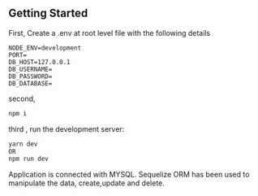 ## Getting Started

First, Create a .env at root level file with the following details
```
NODE_ENV=development
PORT=
DB_HOST=127.0.0.1
DB_USERNAME=
DB_PASSWORD=
DB_DATABASE=
```

second,
```bash
npm i
```

third , run the development server:

```bash
yarn dev
OR
npm run dev
```


Application is connected with MYSQL. Sequelize ORM has been used to manipulate the data, create,update and delete.

